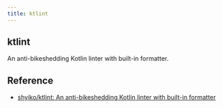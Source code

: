 ```yaml
---
title: ktlint
---
```


## ktlint
An anti-bikeshedding Kotlin linter with built-in formatter.


## Reference
* [shyiko/ktlint: An anti-bikeshedding Kotlin linter with built-in formatter](https://github.com/shyiko/ktlint)
